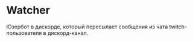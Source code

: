 # Watcher
Юзербот в дискорде, который пересылает сообщения из чата twitch-пользователя в дискорд-канал.
